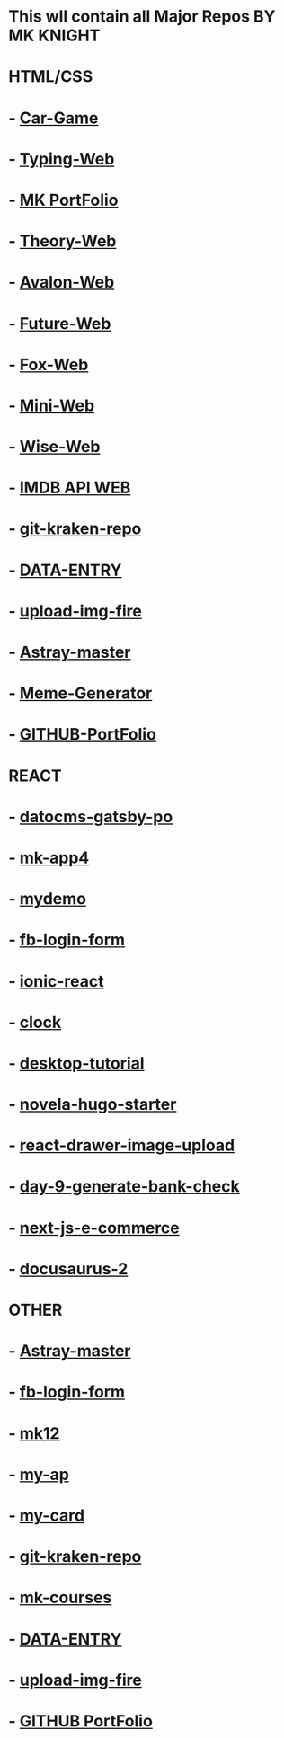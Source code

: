 # This wll contain all Major Repos BY MK KNIGHT
 
#               HTML/CSS

# - [Car-Game](https://github.com/mk-knight23/mk3)

# - [Typing-Web](https://github.com/mk-knight23/typing12)

# - [MK PortFolio](https://github.com/mk-knight23/mk-portfolio)

# - [Theory-Web](https://github.com/mk-knight23/theory)

# - [Avalon-Web](https://github.com/mk-knight23/avalon)

# - [Future-Web](https://github.com/mk-knight23/future)

# - [Fox-Web](https://github.com/mk-knight23/fox)

# - [Mini-Web](https://github.com/mk-knight23/minipic)

# - [Wise-Web](https://github.com/mk-knight23/wise)

# - [IMDB API WEB](https://github.com/mk-knight23/imdbApi)

# - [git-kraken-repo](https://github.com/mk-knight23/git-kraken-repo)

# - [DATA-ENTRY](https://github.com/mk-knight23/DATA-ENTRY)

# - [upload-img-fire](https://github.com/mk-knight23/upload-img-fire)

# - [Astray-master](https://github.com/mk-knight23/Astray-master)

# - [Meme-Generator](https://github.com/mk-knight23/meme-generator)

# - [GITHUB-PortFolio](https://github.com/mk-knight23/mk-knight23)

#               REACT

# - [datocms-gatsby-po](https://github.com/mk-knight23/datocms-gatsby-po)

# - [mk-app4](https://github.com/mk-knight23/mk-app4)

# - [mydemo](https://github.com/mk-knight23/mydemo)


# - [fb-login-form](https://github.com/mk-knight23/fb-login-form)

# - [ionic-react](https://github.com/mk-knight23/ionic-react)

# - [clock](https://github.com/mk-knight23/clock)

# - [desktop-tutorial](https://github.com/mk-knight23/desktop-tutorial)

# - [novela-hugo-starter](https://github.com/mk-knight23/novela-hugo-starter)

# - [react-drawer-image-upload](https://github.com/mk-knight23/react-drawer-image-upload)

# - [day-9-generate-bank-check](https://github.com/mk-knight23/day-9-generate-bank-check)

# - [next-js-e-commerce](https://github.com/mk-knight23/next-js-e-commerce)

# - [docusaurus-2](https://github.com/mk-knight23/docusaurus-2)

#               OTHER

# - [Astray-master](https://github.com/mk-knight23/Astray-master)

# - [fb-login-form](https://github.com/mk-knight23/fb-login-form)

# - [mk12](https://github.com/mk-knight23/mk12)

# - [my-ap](https://github.com/mk-knight23/my-ap)

# - [my-card](https://github.com/mk-knight23/my-card)

# - [git-kraken-repo](https://github.com/mk-knight23/git-kraken-repo)

# - [mk-courses](https://github.com/mk-knight23/mk-courses)

# - [DATA-ENTRY](https://github.com/mk-knight23/DATA-ENTRY)

# - [upload-img-fire](https://github.com/mk-knight23/upload-img-fire)

# - [GITHUB PortFolio](https://github.com/mk-knight23/mk-knight23)
